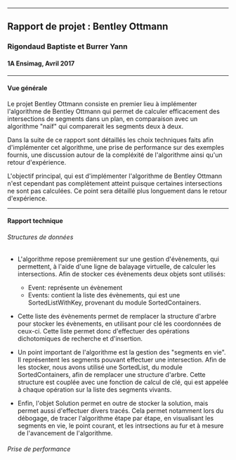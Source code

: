 ----

## Rapport de projet : Bentley Ottmann

### Rigondaud Baptiste et Burrer Yann
#### 1A Ensimag, Avril 2017

----

#### Vue générale

Le projet Bentley Ottmann consiste en premier lieu à implémenter l'algorithme de Bentley Ottmann qui permet de calculer efficacement des intersections de segments dans un plan, en comparaison avec un algorithme "naïf" qui comparerait les segments deux à deux.

Dans la suite de ce rapport sont détaillés les choix techniques faits afin d'implémenter cet algorithme, une prise de performance sur des exemples fournis, une discussion autour de la compléxité de l'algorithme ainsi qu'un retour d'expérience.

L'objectif principal, qui est d'implémenter l'algorithme de Bentley Ottmann n'est cependant pas complètement atteint puisque certaines intersections ne sont pas calculées. Ce point sera détaillé plus longuement dans le retour d'expérience.

----

#### Rapport technique

###### Structures de données

- L'algorithme repose premièrement sur une gestion d'évènements, qui permettent, à l'aide d'une ligne de balayage virtuelle, de calculer les intersections. Afin de stocker ces évènements deux objets sont utilisés:

    - Event: représente un évènement
    - Events: contient la liste des évènements, qui est une SortedListWithKey, provenant du module SortedContainers.

- Cette liste des évènements permet de remplacer la structure d'arbre pour stocker les évènements, en utilisant pour clé les coordonnées de ceux-ci. Cette liste permet donc d'effectuer des opérations dichotomiques de recherche et d'insertion.

- Un point important de l'algorithme est la gestion des "segments en vie". Il représentent les segments pouvant effectuer une intersection. Afin de les stocker, nous avons utilisé une SortedList, du module SortedContainers, afin de remplacer une structure d'arbre. Cette structure est couplée avec une fonction de calcul de clé, qui est appelée à chaque opération sur la liste des segments vivants.


- Enfin, l'objet Solution permet en outre de stocker la solution, mais permet aussi d'effectuer divers tracés. Cela permet notamment lors du débogage, de tracer l'algorithme étape par étape, en visualisant les segments en vie, le point courant, et les intrsections au fur et à mesure de l'avancement de l'algorithme.

###### Prise de performance
